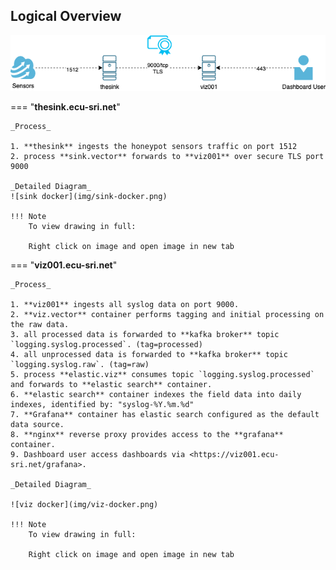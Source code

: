 
## Logical Overview

![sink docker](img/sink-viz.png)

=== "**thesink.ecu-sri.net**"

    _Process_

    1. **thesink** ingests the honeypot sensors traffic on port 1512
    2. process **sink.vector** forwards to **viz001** over secure TLS port 9000

    _Detailed Diagram_
    ![sink docker](img/sink-docker.png)

    !!! Note
        To view drawing in full:

        Right click on image and open image in new tab

=== "**viz001.ecu-sri.net**"

    _Process_

    1. **viz001** ingests all syslog data on port 9000.
    2. **viz.vector** container performs tagging and initial processing on the raw data.
    3. all processed data is forwarded to **kafka broker** topic `logging.syslog.processed`. (tag=processed)
    4. all unprocessed data is forwarded to **kafka broker** topic `logging.syslog.raw`. (tag=raw)
    5. process **elastic.viz** consumes topic `logging.syslog.processed` and forwards to **elastic search** container.
    6. **elastic search** container indexes the field data into daily indexes, identified by: "syslog-%Y.%m.%d"
    7. **Grafana** container has elastic search configured as the default data source.
    8. **nginx** reverse proxy provides access to the **grafana** container.
    9. Dashboard user access dashboards via <https://viz001.ecu-sri.net/grafana>.

    _Detailed Diagram_

    ![viz docker](img/viz-docker.png)

    !!! Note
        To view drawing in full:

        Right click on image and open image in new tab
